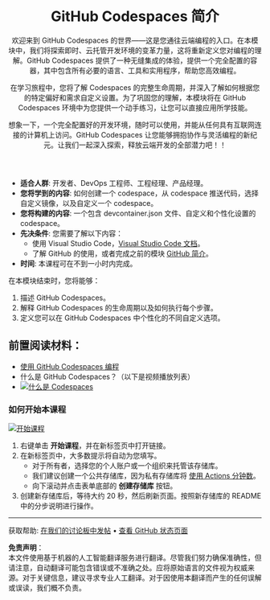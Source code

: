 <header>

# GitHub Codespaces 简介

欢迎来到 GitHub Codespaces 的世界——这是您通往云端编程的入口。在本模块中，我们将探索即时、云托管开发环境的变革力量，这将重新定义您对编程的理解。GitHub Codespaces 提供了一种无缝集成的体验，提供一个完全配置的容器，其中包含所有必要的语言、工具和实用程序，帮助您高效编程。

在学习旅程中，您将了解 Codespaces 的完整生命周期，并深入了解如何根据您的特定偏好和需求自定义设置。为了巩固您的理解，本模块将在 GitHub Codespaces 环境中为您提供一个动手练习，让您可以直接应用所学技能。

想象一下，一个完全配置好的开发环境，随时可以使用，并能从任何具有互联网连接的计算机上访问。GitHub Codespaces 让您能够拥抱协作与灵活编程的新纪元。让我们一起深入探索，释放云端开发的全部潜力吧！！

</header>


- **适合人群**: 开发者、DevOps 工程师、工程经理、产品经理。
- **您将学到的内容**: 如何创建一个 codespace，从 codespace 推送代码，选择自定义镜像，以及自定义一个 codespace。
- **您将构建的内容**: 一个包含 devcontainer.json 文件、自定义和个性化设置的 codespace。
- **先决条件**: 您需要了解以下内容：
  - 使用 Visual Studio Code，[Visual Studio Code 文档](https://code.visualstudio.com/docs)。
  - 了解 GitHub 的使用，或者完成之前的模块 [GitHub 简介](https://github.com/microsoft/mastering-github-copilot-for-dotnet-csharp-developers/blob/main/01-Introduction-to-GitHub/README.md)。
- **时间**: 本课程可在不到一小时内完成。

在本模块结束时，您将能够：

1. 描述 GitHub Codespaces。
2. 解释 GitHub Codespaces 的生命周期以及如何执行每个步骤。
3. 定义您可以在 GitHub Codespaces 中个性化的不同自定义选项。


## 前置阅读材料： 

- [使用 GitHub Codespaces 编程](https://learn.microsoft.com/training/modules/code-with-github-codespaces/)
- 什么是 GitHub Codespaces？（以下是视频播放列表）
- [![什么是 Codespaces](https://img.youtube.com/vi/ozuDPmcC1io/0.jpg)](https://www.youtube.com/watch?v=ozuDPmcC1io&list=PLmsFUfdnGr3wTl-NCblzcrEv2lFSX975-)



### 如何开始本课程

<!-- 要开始课程，请在 JavaScript 中运行：
'https://github.com/new?' + new URLSearchParams({
  template_owner: 'skills',
  template_name: 'code-with-codespaces',
  owner: '@me',
  name: 'skills-code-with-codespaces',
  description: 'My clone repository',
  visibility: 'public',
}).toString()
-->

[![开始课程](https://user-images.githubusercontent.com/1221423/235727646-4a590299-ffe5-480d-8cd5-8194ea184546.svg)](https://github.com/new?template_owner=skills&template_name=code-with-codespaces&owner=%40me&name=skills-code-with-codespaces&description=My+clone+repository&visibility=public)

1. 右键单击 **开始课程**，并在新标签页中打开链接。
2. 在新标签页中，大多数提示将自动为您填写。
   - 对于所有者，选择您的个人账户或一个组织来托管该存储库。
   - 我们建议创建一个公共存储库，因为私有存储库将 [使用 Actions 分钟数](https://docs.github.com/billing/managing-billing-for-github-actions/about-billing-for-github-actions)。
   - 向下滚动并点击表单底部的 **创建存储库** 按钮。
3. 创建新存储库后，等待大约 20 秒，然后刷新页面。按照新存储库的 README 中的分步说明进行操作。

<footer>

<!--
  <<< 作者备注：页脚 >>>
  添加支持链接、GitHub 状态页面、行为准则、许可证链接。
-->

---

获取帮助: [在我们的讨论板中发帖](https://github.com/orgs/skills/discussions/categories/introduction-to-github) • [查看 GitHub 状态页面](https://www.githubstatus.com/)

**免责声明**：  
本文件使用基于机器的人工智能翻译服务进行翻译。尽管我们努力确保准确性，但请注意，自动翻译可能包含错误或不准确之处。应将原始语言的文件视为权威来源。对于关键信息，建议寻求专业人工翻译。对于因使用本翻译而产生的任何误解或误读，我们概不负责。